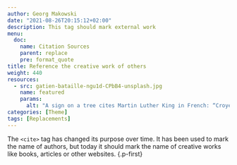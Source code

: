 ```yaml
---
author: Georg Makowski
date: "2021-08-26T20:15:12+02:00"
description: This tag should mark external work 
menu:
  doc:
    name: Citation Sources
    parent: replace
    pre: format_quote
title: Reference the creative work of others
weight: 440
resources: 
  - src: gatien-bataille-ngu1d-CPbB4-unsplash.jpg
    name: featured
    params:
      alt: "A sign on a tree cites Martin Luther King in French: “Croyez en vos rêves et ils se réaliseront peut-être. Croyez en vous et ils se réaliseron sûrement.”"
categories: [Theme]
tags: [Replacements] 
---
```


The `<cite>` tag has changed its purpose over time. It has been used to mark the name of authors, but today it should mark the name of  creative works like books, articles or other websites.
{.p-first}<!--more-->
